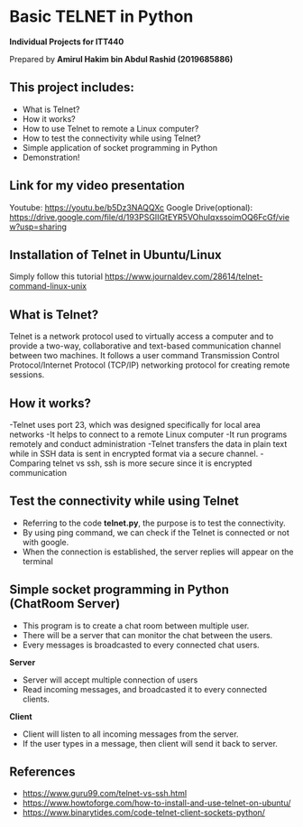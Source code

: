 ﻿# Basic TELNET in Python

**Individual Projects for ITT440**

Prepared by **Amirul Hakim bin Abdul Rashid (2019685886)**

## This project includes:
- What is Telnet?
- How it works?
- How to use Telnet to remote a Linux computer?
- How to test the connectivity while using Telnet?
- Simple application of socket programming in Python
- Demonstration!

## Link for my video presentation

Youtube:
https://youtu.be/b5Dz3NAQQXc
Google Drive(optional):
https://drive.google.com/file/d/193PSGIIGtEYR5VOhuIqxssoimOQ6FcGf/view?usp=sharing

## Installation of Telnet in Ubuntu/Linux

Simply follow this tutorial
https://www.journaldev.com/28614/telnet-command-linux-unix

## What is Telnet?

Telnet is a network protocol used to virtually access a computer and to provide a two-way, collaborative and text-based communication channel between two machines.
It follows a user command Transmission Control Protocol/Internet Protocol (TCP/IP) networking protocol for creating remote sessions. 

## How it works?

-Telnet uses port 23, which was designed specifically for local area networks
-It helps to connect to a remote Linux computer
-It run programs remotely and conduct administration
-Telnet transfers the data in plain text while in SSH data is sent in encrypted format 
 via a secure channel.
-Comparing telnet vs ssh, ssh is more secure since it is encrypted communication

## Test the connectivity while using Telnet

- Referring to the code **telnet.py**, the purpose is to test the connectivity.
- By using ping command, we can check if the Telnet is connected or not with google. 
- When the connection is established, the server replies will appear on the terminal

## Simple socket programming in Python (ChatRoom Server)

- This program is to create a chat room between multiple user.
- There will be a server that can monitor the chat between the users.
- Every messages is broadcasted to every connected chat users.

**Server**
- Server will accept multiple connection of users
- Read incoming messages, and broadcasted it to every connected clients.

**Client**
- Client will listen to all incoming messages from the server.
- If the user types in a message, then client will send it back to server.

## References

- https://www.guru99.com/telnet-vs-ssh.html
- https://www.howtoforge.com/how-to-install-and-use-telnet-on-ubuntu/
- https://www.binarytides.com/code-telnet-client-sockets-python/
